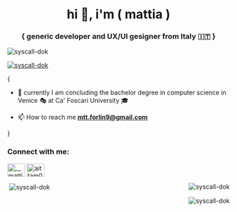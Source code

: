 <h1 align="center">hi 👋, i'm ( mattia ) </h1>
<h3 align="center">{ generic developer and UX/UI gesigner from Italy 🇮🇹 }</h3>

<p align="left"> <img src="https://komarev.com/ghpvc/?username=syscall-dok&label=Profile%20views&color=0e75b6&style=flat" alt="syscall-dok" /> </p>

<p align="left"> <a href="https://github.com/ryo-ma/github-profile-trophy"><img src="https://github-profile-trophy.vercel.app/?username=syscall-dok" alt="syscall-dok" /></a> </p>

{

  - 🔭 currently I am concluding the bachelor degree in computer science in Venice 🎭 at Ca' Foscari University 🎓

  - 📫 How to reach me **mtt.forlin9@gmail.com**

}

<h3 align="left">Connect with me:</h3>
<p align="left">
<a href="https://twitter.com/__mattia02" target="blank"><img align="center" src="https://raw.githubusercontent.com/rahuldkjain/github-profile-readme-generator/master/src/images/icons/Social/twitter.svg" alt="__mattia02" height="30" width="40" /></a>
<a href="[https://instagram.com/aittam00](https://www.instagram.com/_mattia__f_)" target="blank"><img align="center" src="https://raw.githubusercontent.com/rahuldkjain/github-profile-readme-generator/master/src/images/icons/Social/instagram.svg" alt="aittam00" height="30" width="40" /></a>
</p>

<p><img align="right" src="https://github-readme-stats.vercel.app/api/top-langs?username=syscall-dok&show_icons=true&locale=en&layout=compact" alt="syscall-dok" /></p>

<p>&nbsp;<img align="center" src="https://github-readme-stats.vercel.app/api?username=syscall-dok&show_icons=true&locale=en" alt="syscall-dok" /></p>

<p><img align="right" src="https://github-readme-streak-stats.herokuapp.com/?user=syscall-dok&" alt="syscall-dok" /></p>
